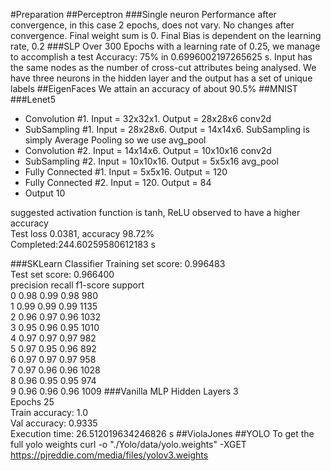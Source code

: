 #Preparation
##Perceptron
###Single neuron
Performance after convergence, in this case 2 epochs, does not vary. No changes after convergence. Final weight sum is 0. Final Bias is dependent on the learning rate, 0.2
###SLP
Over 300 Epochs with a learning rate of 0.25, we manage to accomplish a test Accuracy: 75% in 0.6996002197265625 s. Input has the same nodes as the number of cross-cut attributes being analysed. We have three neurons in the hidden layer and  the output has a set of unique labels
##EigenFaces
We attain an accuracy of about 90.5%
##MNIST
###Lenet5
- Convolution #1. Input = 32x32x1. Output = 28x28x6 conv2d
- SubSampling #1. Input = 28x28x6. Output = 14x14x6. SubSampling is simply Average Pooling so we use avg_pool
- Convolution #2. Input = 14x14x6. Output = 10x10x16 conv2d
- SubSampling #2. Input = 10x10x16. Output = 5x5x16 avg_pool
- Fully Connected #1. Input = 5x5x16. Output = 120
- Fully Connected #2. Input = 120. Output = 84
- Output 10

suggested activation function is tanh, ReLU observed to have a higher accuracy  
Test loss 0.0381, accuracy 98.72% \
Completed:244.60259580612183 s

###SKLearn Classifier
Training set score: 0.996483 \
Test set score: 0.966400\
    precision    recall  f1-score   support\
           0       0.98      0.99      0.98       980\
           1       0.99      0.99      0.99      1135\
           2       0.96      0.97      0.96      1032\
           3       0.95      0.96      0.95      1010\
           4       0.97      0.97      0.97       982\
           5       0.97      0.95      0.96       892\
           6       0.97      0.97      0.97       958\
           7       0.97      0.96      0.96      1028\
           8       0.96      0.95      0.95       974\
           9       0.96      0.96      0.96      1009
###Vanilla MLP
Hidden Layers 3 \
Epochs 25\
Train accuracy: 1.0\
Val accuracy: 0.9335\
Execution time: 26.512019634246826 s
##ViolaJones
##YOLO
To get the full yolo weights 
curl -o "./Yolo/data/yolo.weights" -XGET https://pjreddie.com/media/files/yolov3.weights

